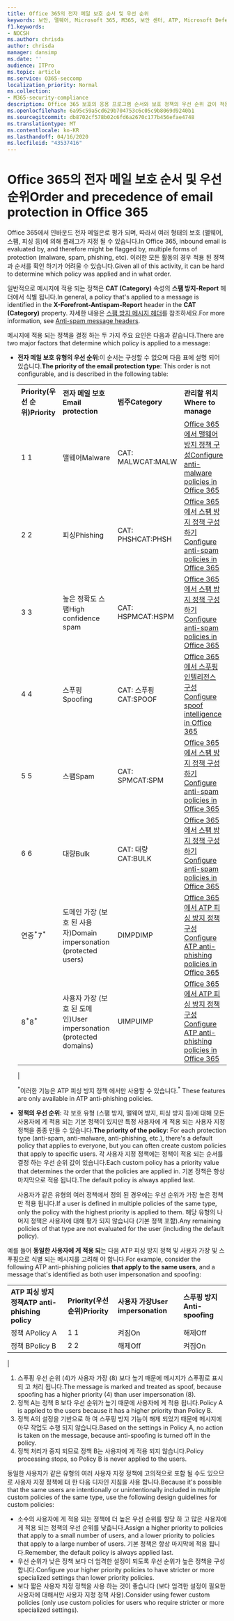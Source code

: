 ```yaml
---
title: Office 365의 전자 메일 보호 순서 및 우선 순위
keywords: 보안, 맬웨어, Microsoft 365, M365, 보안 센터, ATP, Microsoft Defender ATP, Office 365 ATP, Azure ATP
f1.keywords:
- NOCSH
ms.author: chrisda
author: chrisda
manager: dansimp
ms.date: ''
audience: ITPro
ms.topic: article
ms.service: O365-seccomp
localization_priority: Normal
ms.collection:
- M365-security-compliance
description: Office 365 보호의 응용 프로그램 순서와 보호 정책의 우선 순위 값이 적용 되는 정책을 결정 하는 방법에 대해 설명 합니다.
ms.openlocfilehash: 6a95c59a5cd629b704753c6c05c9b8069d9240b1
ms.sourcegitcommit: db8702cf578b02c6fd6a2670c177b456efae4748
ms.translationtype: MT
ms.contentlocale: ko-KR
ms.lasthandoff: 04/16/2020
ms.locfileid: "43537416"
---
```

# <a name="order-and-precedence-of-email-protection-in-office-365"></a><span data-ttu-id="96c9a-104">Office 365의 전자 메일 보호 순서 및 우선 순위</span><span class="sxs-lookup"><span data-stu-id="96c9a-104">Order and precedence of email protection in Office 365</span></span>

<span data-ttu-id="96c9a-105">Office 365에서 인바운드 전자 메일은로 평가 되며, 따라서 여러 형태의 보호 (맬웨어, 스팸, 피싱 등)에 의해 플래그가 지정 될 수 있습니다.</span><span class="sxs-lookup"><span data-stu-id="96c9a-105">In Office 365, inbound email is evaluated by, and therefore might be flagged by, multiple forms of protection (malware, spam, phishing, etc).</span></span> <span data-ttu-id="96c9a-106">이러한 모든 활동의 경우 적용 된 정책과 순서를 확인 하기가 어려울 수 있습니다.</span><span class="sxs-lookup"><span data-stu-id="96c9a-106">Given all of this activity, it can be hard to determine which policy was applied and in what order.</span></span>

<span data-ttu-id="96c9a-107">일반적으로 메시지에 적용 되는 정책은 **CAT (Category)** 속성의 **스팸 방지-Report** 헤더에서 식별 됩니다.</span><span class="sxs-lookup"><span data-stu-id="96c9a-107">In general, a policy that's applied to a message is identified in the **X-Forefront-Antispam-Report** header in the **CAT (Category)** property.</span></span> <span data-ttu-id="96c9a-108">자세한 내용은 [스팸 방지 메시지 헤더](anti-spam-message-headers.md)를 참조하세요.</span><span class="sxs-lookup"><span data-stu-id="96c9a-108">For more information, see [Anti-spam message headers](anti-spam-message-headers.md).</span></span>

<span data-ttu-id="96c9a-109">메시지에 적용 되는 정책을 결정 하는 두 가지 주요 요인은 다음과 같습니다.</span><span class="sxs-lookup"><span data-stu-id="96c9a-109">There are two major factors that determine which policy is applied to a message:</span></span>

- <span data-ttu-id="96c9a-110">**전자 메일 보호 유형의 우선 순위**:이 순서는 구성할 수 없으며 다음 표에 설명 되어 있습니다.</span><span class="sxs-lookup"><span data-stu-id="96c9a-110">**The priority of the email protection type**: This order is not configurable, and is described in the following table:</span></span>

  |||||
  |---|---|---|---|
  |<span data-ttu-id="96c9a-111">**Priority(우선 순위)**</span><span class="sxs-lookup"><span data-stu-id="96c9a-111">**Priority**</span></span>|<span data-ttu-id="96c9a-112">**전자 메일 보호**</span><span class="sxs-lookup"><span data-stu-id="96c9a-112">**Email protection**</span></span>|<span data-ttu-id="96c9a-113">**범주**</span><span class="sxs-lookup"><span data-stu-id="96c9a-113">**Category**</span></span>|<span data-ttu-id="96c9a-114">**관리할 위치**</span><span class="sxs-lookup"><span data-stu-id="96c9a-114">**Where to manage**</span></span>|
  |<span data-ttu-id="96c9a-115">1 </span><span class="sxs-lookup"><span data-stu-id="96c9a-115">1</span></span>|<span data-ttu-id="96c9a-116">맬웨어</span><span class="sxs-lookup"><span data-stu-id="96c9a-116">Malware</span></span>|<span data-ttu-id="96c9a-117">CAT: MALW</span><span class="sxs-lookup"><span data-stu-id="96c9a-117">CAT:MALW</span></span>|[<span data-ttu-id="96c9a-118">Office 365에서 맬웨어 방지 정책 구성</span><span class="sxs-lookup"><span data-stu-id="96c9a-118">Configure anti-malware policies in Office 365</span></span>](configure-anti-malware-policies.md)|
  |<span data-ttu-id="96c9a-119">2 </span><span class="sxs-lookup"><span data-stu-id="96c9a-119">2</span></span>|<span data-ttu-id="96c9a-120">피싱</span><span class="sxs-lookup"><span data-stu-id="96c9a-120">Phishing</span></span>|<span data-ttu-id="96c9a-121">CAT: PHSH</span><span class="sxs-lookup"><span data-stu-id="96c9a-121">CAT:PHSH</span></span>|[<span data-ttu-id="96c9a-122">Office 365에서 스팸 방지 정책 구성하기</span><span class="sxs-lookup"><span data-stu-id="96c9a-122">Configure anti-spam policies in Office 365</span></span>](configure-your-spam-filter-policies.md)|
  |<span data-ttu-id="96c9a-123">3 </span><span class="sxs-lookup"><span data-stu-id="96c9a-123">3</span></span>|<span data-ttu-id="96c9a-124">높은 정확도 스팸</span><span class="sxs-lookup"><span data-stu-id="96c9a-124">High confidence spam</span></span>|<span data-ttu-id="96c9a-125">CAT: HSPM</span><span class="sxs-lookup"><span data-stu-id="96c9a-125">CAT:HSPM</span></span>|[<span data-ttu-id="96c9a-126">Office 365에서 스팸 방지 정책 구성하기</span><span class="sxs-lookup"><span data-stu-id="96c9a-126">Configure anti-spam policies in Office 365</span></span>](configure-your-spam-filter-policies.md)|
  |<span data-ttu-id="96c9a-127">4 </span><span class="sxs-lookup"><span data-stu-id="96c9a-127">4</span></span>|<span data-ttu-id="96c9a-128">스푸핑</span><span class="sxs-lookup"><span data-stu-id="96c9a-128">Spoofing</span></span>|<span data-ttu-id="96c9a-129">CAT: 스푸핑</span><span class="sxs-lookup"><span data-stu-id="96c9a-129">CAT:SPOOF</span></span>|[<span data-ttu-id="96c9a-130">Office 365에서 스푸핑 인텔리전스 구성</span><span class="sxs-lookup"><span data-stu-id="96c9a-130">Configure spoof intelligence in Office 365</span></span>](learn-about-spoof-intelligence.md)|
  |<span data-ttu-id="96c9a-131">5 </span><span class="sxs-lookup"><span data-stu-id="96c9a-131">5</span></span>|<span data-ttu-id="96c9a-132">스팸</span><span class="sxs-lookup"><span data-stu-id="96c9a-132">Spam</span></span>|<span data-ttu-id="96c9a-133">CAT: SPM</span><span class="sxs-lookup"><span data-stu-id="96c9a-133">CAT:SPM</span></span>|[<span data-ttu-id="96c9a-134">Office 365에서 스팸 방지 정책 구성하기</span><span class="sxs-lookup"><span data-stu-id="96c9a-134">Configure anti-spam policies in Office 365</span></span>](configure-your-spam-filter-policies.md)|
  |<span data-ttu-id="96c9a-135">6 </span><span class="sxs-lookup"><span data-stu-id="96c9a-135">6</span></span>|<span data-ttu-id="96c9a-136">대량</span><span class="sxs-lookup"><span data-stu-id="96c9a-136">Bulk</span></span>|<span data-ttu-id="96c9a-137">CAT: 대량</span><span class="sxs-lookup"><span data-stu-id="96c9a-137">CAT:BULK</span></span>|[<span data-ttu-id="96c9a-138">Office 365에서 스팸 방지 정책 구성하기</span><span class="sxs-lookup"><span data-stu-id="96c9a-138">Configure anti-spam policies in Office 365</span></span>](configure-your-spam-filter-policies.md)|
  |<span data-ttu-id="96c9a-139">연중<sup>\*</sup></span><span class="sxs-lookup"><span data-stu-id="96c9a-139">7<sup>\*</sup></span></span>|<span data-ttu-id="96c9a-140">도메인 가장 (보호 된 사용자)</span><span class="sxs-lookup"><span data-stu-id="96c9a-140">Domain impersonation (protected users)</span></span>|<span data-ttu-id="96c9a-141">DIMP</span><span class="sxs-lookup"><span data-stu-id="96c9a-141">DIMP</span></span>|[<span data-ttu-id="96c9a-142">Office 365에서 ATP 피싱 방지 정책 구성</span><span class="sxs-lookup"><span data-stu-id="96c9a-142">Configure ATP anti-phishing policies in Office 365</span></span>](configure-atp-anti-phishing-policies.md)|
  |<span data-ttu-id="96c9a-143">8<sup>\*</sup></span><span class="sxs-lookup"><span data-stu-id="96c9a-143">8<sup>\*</sup></span></span>|<span data-ttu-id="96c9a-144">사용자 가장 (보호 된 도메인)</span><span class="sxs-lookup"><span data-stu-id="96c9a-144">User impersonation (protected domains)</span></span>|<span data-ttu-id="96c9a-145">UIMP</span><span class="sxs-lookup"><span data-stu-id="96c9a-145">UIMP</span></span>|[<span data-ttu-id="96c9a-146">Office 365에서 ATP 피싱 방지 정책 구성</span><span class="sxs-lookup"><span data-stu-id="96c9a-146">Configure ATP anti-phishing policies in Office 365</span></span>](configure-atp-anti-phishing-policies.md)|
  |

  <span data-ttu-id="96c9a-147"><sup>\*</sup>이러한 기능은 ATP 피싱 방지 정책 에서만 사용할 수 있습니다.</span><span class="sxs-lookup"><span data-stu-id="96c9a-147"><sup>\*</sup> These features are only available in ATP anti-phishing policies.</span></span>

- <span data-ttu-id="96c9a-148">**정책의 우선 순위**: 각 보호 유형 (스팸 방지, 맬웨어 방지, 피싱 방지 등)에 대해 모든 사용자에 게 적용 되는 기본 정책이 있지만 특정 사용자에 게 적용 되는 사용자 지정 정책을 종종 만들 수 있습니다.</span><span class="sxs-lookup"><span data-stu-id="96c9a-148">**The priority of the policy**: For each protection type (anti-spam, anti-malware, anti-phishing, etc.), there's a default policy that applies to everyone, but you can often create custom policies that apply to specific users.</span></span> <span data-ttu-id="96c9a-149">각 사용자 지정 정책에는 정책이 적용 되는 순서를 결정 하는 우선 순위 값이 있습니다.</span><span class="sxs-lookup"><span data-stu-id="96c9a-149">Each custom policy has a priority value that determines the order that the policies are applied in.</span></span> <span data-ttu-id="96c9a-150">기본 정책은 항상 마지막으로 적용 됩니다.</span><span class="sxs-lookup"><span data-stu-id="96c9a-150">The default policy is always applied last.</span></span>

  <span data-ttu-id="96c9a-151">사용자가 같은 유형의 여러 정책에서 정의 된 경우에는 우선 순위가 가장 높은 정책만 적용 됩니다.</span><span class="sxs-lookup"><span data-stu-id="96c9a-151">If a user is defined in multiple policies of the same type, only the policy with the highest priority is applied to them.</span></span> <span data-ttu-id="96c9a-152">해당 유형의 나머지 정책은 사용자에 대해 평가 되지 않습니다 (기본 정책 포함).</span><span class="sxs-lookup"><span data-stu-id="96c9a-152">Any remaining policies of that type are not evaluated for the user (including the default policy).</span></span>

<span data-ttu-id="96c9a-153">예를 들어 **동일한 사용자에 게 적용 되**는 다음 ATP 피싱 방지 정책 및 사용자 가장 및 스푸핑으로 식별 되는 메시지를 고려해 야 합니다.</span><span class="sxs-lookup"><span data-stu-id="96c9a-153">For example, consider the following ATP anti-phishing policies **that apply to the same users**, and a message that's identified as both user impersonation and spoofing:</span></span>

  |||||
  |---|---|---|---|
  |<span data-ttu-id="96c9a-154">**ATP 피싱 방지 정책**</span><span class="sxs-lookup"><span data-stu-id="96c9a-154">**ATP anti-phishing policy**</span></span>|<span data-ttu-id="96c9a-155">**Priority(우선 순위)**</span><span class="sxs-lookup"><span data-stu-id="96c9a-155">**Priority**</span></span>|<span data-ttu-id="96c9a-156">**사용자 가장**</span><span class="sxs-lookup"><span data-stu-id="96c9a-156">**User impersonation**</span></span>|<span data-ttu-id="96c9a-157">**스푸핑 방지**</span><span class="sxs-lookup"><span data-stu-id="96c9a-157">**Anti-spoofing**</span></span>|
  |<span data-ttu-id="96c9a-158">정책 A</span><span class="sxs-lookup"><span data-stu-id="96c9a-158">Policy A</span></span>|<span data-ttu-id="96c9a-159">1 </span><span class="sxs-lookup"><span data-stu-id="96c9a-159">1</span></span>|<span data-ttu-id="96c9a-160">켜짐</span><span class="sxs-lookup"><span data-stu-id="96c9a-160">On</span></span>|<span data-ttu-id="96c9a-161">해제</span><span class="sxs-lookup"><span data-stu-id="96c9a-161">Off</span></span>|
  |<span data-ttu-id="96c9a-162">정책 B</span><span class="sxs-lookup"><span data-stu-id="96c9a-162">Policy B</span></span>|<span data-ttu-id="96c9a-163">2 </span><span class="sxs-lookup"><span data-stu-id="96c9a-163">2</span></span>|<span data-ttu-id="96c9a-164">해제</span><span class="sxs-lookup"><span data-stu-id="96c9a-164">Off</span></span>|<span data-ttu-id="96c9a-165">켜짐</span><span class="sxs-lookup"><span data-stu-id="96c9a-165">On</span></span>|
  |

1. <span data-ttu-id="96c9a-166">스푸핑 우선 순위 (4)가 사용자 가장 (8) 보다 높기 때문에 메시지가 스푸핑로 표시 되 고 처리 됩니다.</span><span class="sxs-lookup"><span data-stu-id="96c9a-166">The message is marked and treated as spoof, because spoofing has a higher priority (4) than user impersonation (8).</span></span>
2. <span data-ttu-id="96c9a-167">정책 A는 정책 B 보다 우선 순위가 높기 때문에 사용자에 게 적용 됩니다.</span><span class="sxs-lookup"><span data-stu-id="96c9a-167">Policy A is applied to the users because it has a higher priority than Policy B.</span></span>
3. <span data-ttu-id="96c9a-168">정책 A의 설정을 기반으로 하 여 스푸핑 방지 기능이 해제 되었기 때문에 메시지에 아무 작업도 수행 되지 않습니다.</span><span class="sxs-lookup"><span data-stu-id="96c9a-168">Based on the settings in Policy A, no action is taken on the message, because anti-spoofing is turned off in the policy.</span></span>
4. <span data-ttu-id="96c9a-169">정책 처리가 중지 되므로 정책 B는 사용자에 게 적용 되지 않습니다.</span><span class="sxs-lookup"><span data-stu-id="96c9a-169">Policy processing stops, so Policy B is never applied to the users.</span></span>

<span data-ttu-id="96c9a-170">동일한 사용자가 같은 유형의 여러 사용자 지정 정책에 고의적으로 포함 될 수도 있으므로 사용자 지정 정책에 대 한 다음 디자인 지침을 사용 합니다.</span><span class="sxs-lookup"><span data-stu-id="96c9a-170">Because it's possible that the same users are intentionally or unintentionally included in multiple custom policies of the same type, use the following design guidelines for custom policies:</span></span>

- <span data-ttu-id="96c9a-171">소수의 사용자에 게 적용 되는 정책에 더 높은 우선 순위를 할당 하 고 많은 사용자에 게 적용 되는 정책의 우선 순위를 낮춥니다.</span><span class="sxs-lookup"><span data-stu-id="96c9a-171">Assign a higher priority to policies that apply to a small number of users, and a lower priority to policies that apply to a large number of users.</span></span> <span data-ttu-id="96c9a-172">기본 정책은 항상 마지막에 적용 됩니다.</span><span class="sxs-lookup"><span data-stu-id="96c9a-172">Remember, the default policy is always applied last.</span></span>
- <span data-ttu-id="96c9a-173">우선 순위가 낮은 정책 보다 더 엄격한 설정이 되도록 우선 순위가 높은 정책을 구성 합니다.</span><span class="sxs-lookup"><span data-stu-id="96c9a-173">Configure your higher priority policies to have stricter or more specialized settings than lower priority policies.</span></span>
- <span data-ttu-id="96c9a-174">보다 짧은 사용자 지정 정책을 사용 하는 것이 좋습니다 (보다 엄격한 설정이 필요한 사용자에 대해서만 사용자 지정 정책 사용).</span><span class="sxs-lookup"><span data-stu-id="96c9a-174">Consider using fewer custom policies (only use custom policies for users who require stricter or more specialized settings).</span></span>
